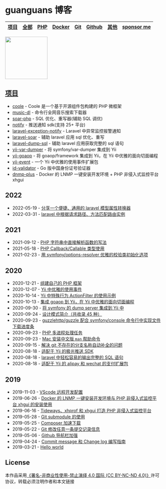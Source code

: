 # guanguans 博客

<table>
    <thead>
        <tr>
            <th><a href="https://github.com/guanguans">项目</a></th>
            <th><a href="https://github.com/guanguans/guanguans.github.io/issues">全部</a></th>
            <th><a href="https://github.com/guanguans/guanguans.github.io/labels/PHP">PHP</a></th>
            <th><a href="https://github.com/guanguans/guanguans.github.io/labels/Docker">Docker</a></th>
            <th><a href="https://github.com/guanguans/guanguans.github.io/labels/Git">Git</a></th>
            <th><a href="https://github.com/guanguans/guanguans.github.io/labels/Github">Github</a></th>
            <th><a href="https://github.com/guanguans/guanguans.github.io/labels/其他">其他</a></th>
            <th><a href="https://www.guanguans.cn/sponsors">sponsor me</a></th>
        </tr>
    </thead>
</table>

<a href="https://www.guanguans.cn" alt="guanguans's github stats">
    <img align="" height="137px" src="https://github-readme-stats.vercel.app/api?username=guanguans&hide_title=true&hide_border=true&show_icons=true&include_all_commits=true&line_height=21&bg_color=0,EC6C6C,FFD479,FFFC79,73FA79&theme=graywhite&locale=cn" />
</a>

<!--
*请不要在本仓库打开新的 `issue` 了！*
-->

## [项目](https://github.com/guanguans)

* [coole](https://www.guanguans.cn/coole/#/) - Coole 是一个基于开源组件包构建的 PHP 微框架
* [music-dl](https://github.com/guanguans/music-dl) - 命令行全网音乐搜索下载器
* [soar-php](https://github.com/guanguans/soar-php) - SQL 优化、重写器(辅助 SQL 调优)
* [notify](https://github.com/guanguans/notify) - 推送通知 sdk(支持 25+ 平台)
* [laravel-exception-notify](https://github.com/guanguans/laravel-exception-notify) - Laravel 中异常监控报警通知
* [laravel-soar](https://github.com/guanguans/laravel-soar) - 辅助 laravel 应用 sql 优化、重写
* [laravel-dump-sql](https://github.com/guanguans/laravel-dump-sql) - 辅助 laravel 应用获取完整的 sql 语句
* [yii-var-dumper](https://github.com/guanguans/yii-var-dumper) - 将 symfony/var-dumper 集成到 Yii
* [yii-goaop](https://github.com/guanguans/yii-goaop) - 将 goaop/framework 集成到 Yii，在 Yii 中优雅的面向切面编程
* [yii-event](https://github.com/guanguans/yii-event) - 一个 Yii 中优雅的使用事件扩展包
* [id-validator](https://github.com/guanguans/id-validator) - Go 版中国身份证号验证器
* [dnmp-plus](https://github.com/guanguans/dnmp-plus) - Docker 的 LNMP 一键安装开发环境 + PHP 非侵入式监控平台 xhgui

## 2022

* 2022-05-19 - [分享一个便捷、通用的 laravel 模型属性转换器](https://github.com/guanguans/guanguans.github.io/issues/44)
* 2022-03-31 - [laravel 中根据请求路径、方法匹配路由实例](https://github.com/guanguans/guanguans.github.io/issues/43)

## 2021

* 2021-09-12 - [PHP 字符串中直接解析函数的写法](https://github.com/guanguans/guanguans.github.io/issues/41)
* 2021-05-18 - [PHP Callback/Callable 类型使用](https://github.com/guanguans/guanguans.github.io/issues/40)
* 2021-02-23 - [用 symfony/options-resolver 优雅的校验类初始化选项](https://github.com/guanguans/guanguans.github.io/issues/39)

## 2020

* 2020-12-21 - [组建自己的 PHP 框架](https://github.com/guanguans/guanguans.github.io/issues/38)
* 2020-12-07 - [Yii 中优雅的使用事件](https://github.com/guanguans/guanguans.github.io/issues/37)
* 2020-10-14 - [Yii 中特殊行为 ActionFilter 的使用示例](https://github.com/guanguans/guanguans.github.io/issues/36)
* 2020-10-13 - [集成 goaop 到 Yii，在 Yii 中优雅的面向切面编程](https://github.com/guanguans/guanguans.github.io/issues/35)
* 2020-09-30 - [将 symfony 的 dump server 集成到 Yii 中](https://github.com/guanguans/guanguans.github.io/issues/34)
* 2020-09-24 - [设计模式简介（共收录 45 种）](https://github.com/guanguans/guanguans.github.io/issues/33)
* 2020-09-23 - [guzzlehttp/guzzle 配合 symfony/console 命令行中实现文件下载进度条](https://github.com/guanguans/guanguans.github.io/issues/32)
* 2020-09-23 - [PHP 多进程处理任务](https://github.com/guanguans/guanguans.github.io/issues/31)
* 2020-09-23 - [Mac 安装中文版 `man` 帮助命令](https://github.com/guanguans/guanguans.github.io/issues/30)
* 2020-09-15 - [解决 git 不存在的分支名称自动补全的问题](https://github.com/guanguans/guanguans.github.io/issues/29)
* 2020-08-18 - [适配于 Yii 的极光推送 SDK](https://github.com/guanguans/guanguans.github.io/issues/28)
* 2020-08-18 - [laravel 中轻松容易的输出完整的 SQL 语句](https://github.com/guanguans/guanguans.github.io/issues/27)
* 2020-08-18 - [适配于 Yii 的 alipay 和 wechat 的支付扩展包](https://github.com/guanguans/guanguans.github.io/issues/26)

## 2019

* 2019-11-03 - [VScode 远程开发配置](https://github.com/guanguans/guanguans.github.io/issues/13)
* 2019-06-26 - [Docker 的 LNMP 一键安装开发环境与 PHP 非侵入式监控平台 xhgui 的安装使用](https://github.com/guanguans/guanguans.github.io/issues/9)
* 2019-06-16 - [Tideways、xhprof 和 xhgui 打造 PHP 非侵入式监控平台](https://github.com/guanguans/guanguans.github.io/issues/8)
* 2019-05-28 - [Git submodule 的使用](https://github.com/guanguans/guanguans.github.io/issues/7)
* 2019-05-25 - [Composer 加速下载](https://github.com/guanguans/guanguans.github.io/issues/5)
* 2019-05-22 - [Git 修改任意一条提交记录信息](https://github.com/guanguans/guanguans.github.io/issues/4)
* 2019-05-06 - [Github 导航栏加强](https://github.com/guanguans/guanguans.github.io/issues/3)
* 2019-04-24 - [Commit message 和 Change log 编写指南](https://github.com/guanguans/guanguans.github.io/issues/2)
* 2019-03-21 - [Hello world](https://github.com/guanguans/guanguans.github.io/issues/1)

## License

本作品采用[《署名-非商业性使用-禁止演绎 4.0 国际 (CC BY-NC-ND 4.0)》](https://github.com/guanguans/guanguans.github.io/blob/master/LICENSE.md)许可协议，转载必须注明作者和本文链接

